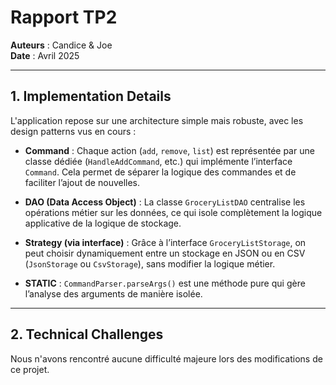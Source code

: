 # Rapport TP2
**Auteurs** : Candice & Joe  
**Date** : Avril 2025  

---

## 1. Implementation Details

L'application repose sur une architecture simple mais robuste, avec les design patterns vus en cours :

- **Command** : Chaque action (`add`, `remove`, `list`) est représentée par une classe dédiée (`HandleAddCommand`, etc.) qui implémente l’interface `Command`. Cela permet de séparer la logique des commandes et de faciliter l’ajout de nouvelles.

- **DAO (Data Access Object)** : La classe `GroceryListDAO` centralise les opérations métier sur les données, ce qui isole complètement la logique applicative de la logique de stockage.

- **Strategy (via interface)** : Grâce à l’interface `GroceryListStorage`, on peut choisir dynamiquement entre un stockage en JSON ou en CSV (`JsonStorage` ou `CsvStorage`), sans modifier la logique métier.

- **STATIC** : `CommandParser.parseArgs()` est une méthode pure qui gère l’analyse des arguments de manière isolée.

---

## 2. Technical Challenges 

Nous n'avons rencontré aucune difficulté majeure lors des modifications de ce projet.  
